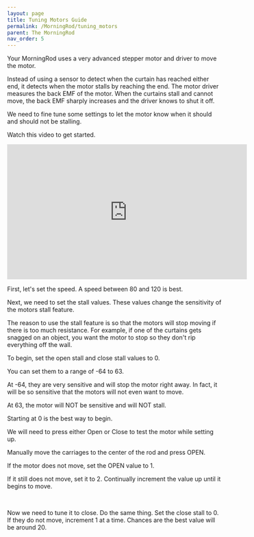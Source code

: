 ```yaml
---
layout: page
title: Tuning Motors Guide
permalink: /MorningRod/tuning_motors
parent: The MorningRod
nav_order: 5
---
```


<p>Your MorningRod uses a very advanced stepper motor and driver to move the motor. </p>
<p>Instead of using a sensor to detect when the curtain has reached either end, it detects when the motor stalls by reaching the end. The motor driver measures the back EMF of the motor. When the curtains stall and cannot move, the back EMF sharply increases and the driver knows to shut it off.</p>
<p>We need to fine tune some settings to let the motor know when it should and should not be stalling. </p>
<p>Watch this video to get started.</p>
<p><iframe width="560" height="315" src="https://www.youtube.com/embed/eR2Ug87tsek" frameborder="0" allow="accelerometer; autoplay; encrypted-media; gyroscope; picture-in-picture" allowfullscreen=""></iframe></p>
<p>First, let's set the speed. A speed between 80 and 120 is best. </p>
<p>Next, we need to set the stall values. These values change the sensitivity of the motors stall feature. </p>
<p>The reason to use the stall feature is so that the motors will stop moving if there is too much resistance. For example, if one of the curtains gets snagged on an object, you want the motor to stop so they don't rip everything off the wall.</p>
<p>To begin, set the open stall and close stall values to 0. </p>
<p>You can set them to a range of -64 to 63.</p>
<p>At -64, they are very sensitive and will stop the motor right away. In fact, it will be so sensitive that the motors will not even want to move.</p>
<p>At 63, the motor will NOT be sensitive and will NOT stall.</p>
<p>Starting at 0 is the best way to begin.</p>
<p>We will need to press either Open or Close to test the motor while setting up.</p>
<p>Manually move the carriages to the center of the rod and press OPEN.</p>
<p>If the motor does not move, set the OPEN value to 1.</p>
<p>If it still does not move, set it to 2. Continually increment the value up until it begins to move. </p>
<p> </p>
<p>Now we need to tune it to close. Do the same thing. Set the close stall to 0. If they do not move, increment 1 at a time. Chances are the best value will be around 20.</p>

